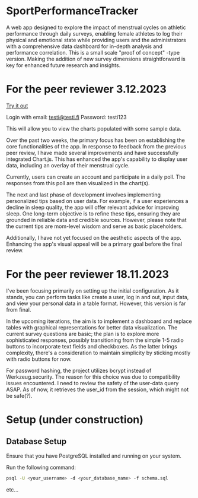 # SportPerformanceTracker

A web app designed to explore the impact of menstrual cycles on athletic performance through daily surveys, enabling female athletes to log their physical and emotional state while providing users and the administrators with a comprehensive data dashboard for in-depth analysis and performance correlation.
This is a small scale "proof of concept" -type version. Making the addition of new survey dimensions straightforward is key for enhanced future research and insights.

# For the peer reviewer 3.12.2023

[Try it out](https://sportperformancetracker.fly.dev)

Login with
email: testi@testi.fi
Password: testi123

This will allow you to view the charts populated with some sample data.

Over the past two weeks, the primary focus has been on establishing the core functionalities of the app. In response to feedback from the previous peer review, I have made several improvements and have successfully integrated Chart.js. This has enhanced the app's capability to display user data, including an overlay of their menstrual cycle.

Currently, users can create an account and participate in a daily poll. The responses from this poll are then visualized in the chart(s).

The next and last phase of development involves implementing personalized tips based on user data. For example, if a user experiences a decline in sleep quality, the app will offer relevant advice for improving sleep. One long-term objective is to refine these tips, ensuring they are grounded in reliable data and credible sources. However, please note that the current tips are mom-level wisdom and serve as basic placeholders.

Additionally, I have not yet focused on the aesthetic aspects of the app. Enhancing the app's visual appeal will be a primary goal before the final review.

# For the peer reviewer 18.11.2023

I've been focusing primarily on setting up the initial configuration. As it stands, you can perform tasks like create a user, log in and out, input data, and view your personal data in a table format. However, this version is far from final.

In the upcoming iterations, the aim is to implement a dashboard and replace tables with graphical representations for better data visualization. The current survey questions are basic; the plan is to explore more sophisticated responses, possibly transitioning from the simple 1-5 radio buttons to incorporate text fields and checkboxes. As the latter brings complexity, there's a consideration to maintain simplicity by sticking mostly with radio buttons for now.

For password hashing, the project utilizes bcrypt instead of Werkzeug.security. The reason for this choice was due to compatibility issues encountered. I need to review the safety of the user-data query ASAP. As of now, it retrieves the user_id from the session, which might not be safe(?).

# Setup (under construction)

## Database Setup

Ensure that you have PostgreSQL installed and running on your system.

Run the following command:

```bash
psql -U <your_username> -d <your_database_name> -f schema.sql
```

etc...
